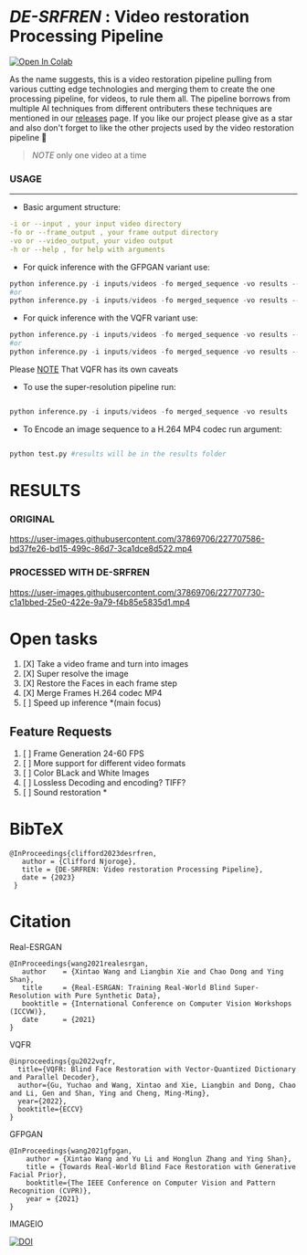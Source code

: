 # ***DE-SRFREN*** : Video restoration Processing Pipeline
[![Open In Colab](https://colab.research.google.com/assets/colab-badge.svg)](https://colab.research.google.com/drive/11m6d16yPfaqauhxKTitb6mBmc4zM3KYS?usp=sharing])

As the name suggests, this is a video restoration pipeline pulling from various cutting edge technologies and merging them to create the one processing pipeline, for videos, to rule them all. The pipeline borrows from multiple  AI techniques from different ontributers these techniques are mentioned in our [releases](https://github.com/cliffordkleinsr/DE-SRFREN/releases) page.
If you like our project please give as a star and also don't forget to like the other projects used by the video restoration pipeline :cowboy_hat_face:

> *NOTE* only one video at a time

### USAGE
----
- Basic argument structure:
```yaml
-i or --input , your input video directory
-fo or --frame_output , your frame output directory
-vo or --video_output, your video output
-h or --help , for help with arguments
```

- For quick inference with the GFPGAN variant use:
```py
python inference.py -i inputs/videos -fo merged_sequence -vo results --face_enhance --bg_upsampler None #for faster inference
#or
python inference.py -i inputs/videos -fo merged_sequence -vo results --face_enhance #to super resolve your image after restoration
```

- For quick inference with the VQFR variant use:
```py
python inference.py -i inputs/videos -fo merged_sequence -vo results --vqfr_enhance -v 2.0 -s 2 -f 0.1 --bg_upsampler None #for faster inference
#or
python inference.py -i inputs/videos -fo merged_sequence -vo results --vqfr_enhance -v 2.0 -s 2 -f 0.1 #to super resolve your image after restoration
```
Please [NOTE](https://github.com/cliffordkleinsr/DE-SRFREN/releases#:~:text=I%20realized%20that%20the%20VQFR%20face%20restoration%20pipeline%20does%20not%20work%20well%20with%20a%20subject%27s%20eyes%20and%20hair%20features.) That VQFR has its own caveats
- To use the super-resolution pipeline run:
```py

python inference.py -i inputs/videos -fo merged_sequence -vo results 

```


- To Encode an image sequence to a H.264 MP4 codec run argument:
```py

python test.py #results will be in the results folder

```

# RESULTS
### ORIGINAL
https://user-images.githubusercontent.com/37869706/227707586-bd37fe26-bd15-499c-86d7-3ca1dce8d522.mp4 

### PROCESSED WITH DE-SRFREN
https://user-images.githubusercontent.com/37869706/227707730-c1a1bbed-25e0-422e-9a79-f4b85e5835d1.mp4


# Open tasks
1. [X] Take a video frame and turn into images
2. [X] Super resolve the image
3. [X] Restore the Faces in each frame step
4. [X] Merge Frames H.264 codec MP4
5. [ ] Speed up inference *(main focus)

Feature Requests
-------------
1. [ ] Frame Generation 24-60 FPS
2. [ ] More support for different video formats
2. [ ] Color BLack and White Images
3. [ ] Lossless Decoding and encoding? TIFF?
4. [ ] Sound restoration *

 
 # BibTeX
 ```
 @InProceedings{clifford2023desrfren,
    author = {Clifford Njoroge},
    title = {DE-SRFREN: Video restoration Processing Pipeline},
    date = {2023}
  }
  ```
 # Citation
 Real-ESRGAN
 ```
 @InProceedings{wang2021realesrgan,
    author    = {Xintao Wang and Liangbin Xie and Chao Dong and Ying Shan},
    title     = {Real-ESRGAN: Training Real-World Blind Super-Resolution with Pure Synthetic Data},
    booktitle = {International Conference on Computer Vision Workshops (ICCVW)},
    date      = {2021}
}
```
VQFR
```
@inproceedings{gu2022vqfr,
  title={VQFR: Blind Face Restoration with Vector-Quantized Dictionary and Parallel Decoder},
  author={Gu, Yuchao and Wang, Xintao and Xie, Liangbin and Dong, Chao and Li, Gen and Shan, Ying and Cheng, Ming-Ming},
  year={2022},
  booktitle={ECCV}
}
```
GFPGAN
```
@InProceedings{wang2021gfpgan,
    author = {Xintao Wang and Yu Li and Honglun Zhang and Ying Shan},
    title = {Towards Real-World Blind Face Restoration with Generative Facial Prior},
    booktitle={The IEEE Conference on Computer Vision and Pattern Recognition (CVPR)},
    year = {2021}
}
```
IMAGEIO

[![DOI](https://zenodo.org/badge/DOI/10.5281/zenodo.7751274.svg)](https://doi.org/10.5281/zenodo.7751274)
